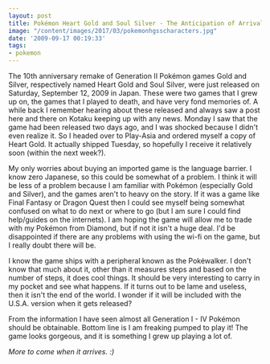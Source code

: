 ```yaml
---
layout: post
title: Pokémon Heart Gold and Soul Silver - The Anticipation of Arrival
image: "/content/images/2017/03/pokemonhgsscharacters.jpg"
date: '2009-09-17 00:19:33'
tags:
- pokemon
---
```



The 10th anniversary remake of Generation II Pokémon games Gold and Silver, respectively named Heart Gold and Soul Silver, were just released on Saturday, September 12, 2009 in Japan. These were two games that I grew up on, the games that I played to death, and have very fond memories of. A while back I remember hearing about these released and always saw a post here and there on Kotaku keeping up with any news. Monday I saw that the game had been released two days ago, and I was shocked because I didn't even realize it. So I headed over to Play-Asia and ordered myself a copy of Heart Gold. It actually shipped Tuesday, so hopefully I receive it relatively soon (within the next week?).

My only worries about buying an imported game is the language barrier. I know zero Japanese, so this could be somewhat of a problem. I think it will be less of a problem because I am familiar with Pokémon (especially Gold and Silver), and the games aren't to heavy on the story. If it was a game like Final Fantasy or Dragon Quest then I could see myself being somewhat confused on what to do next or where to go (but I am sure I could find help/guides on the internets). I am hoping the game will allow me to trade with my Pokémon from Diamond, but if not it isn't a huge deal. I'd be disappointed if there are any problems with using the wi-fi on the game, but I really doubt there will be.

I know the game ships with a peripheral known as the Pokéwalker. I don't know that much about it, other than it measures steps and based on the number of steps, it does cool things. It should be very interesting to carry in my pocket and see what happens. If it turns out to be lame and useless, then it isn't the end of the world. I wonder if it will be included with the U.S.A. version when it gets released?

From the information I have seen almost all Generation I - IV Pokémon should be obtainable. Bottom line is I am freaking pumped to play it! The game looks gorgeous, and it is something I grew up playing a lot of.

<em>More to come when it arrives. :)</em>